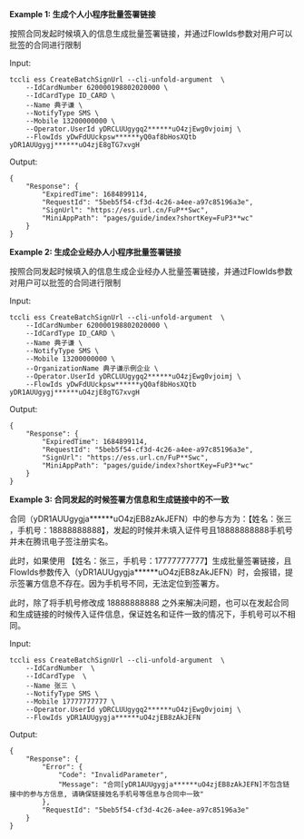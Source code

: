 **Example 1: 生成个人小程序批量签署链接**

按照合同发起时候填入的信息生成批量签署链接，并通过FlowIds参数对用户可以批签的合同进行限制

Input: 

```
tccli ess CreateBatchSignUrl --cli-unfold-argument  \
    --IdCardNumber 620000198802020000 \
    --IdCardType ID_CARD \
    --Name 典子谦 \
    --NotifyType SMS \
    --Mobile 13200000000 \
    --Operator.UserId yDRCLUUgygq2******uO4zjEwg0vjoimj \
    --FlowIds yDwFdUUckpsw******yQ0af8bHosXQtb yDR1AUUgygj******uO4zjE8gTG7xvgH
```

Output: 
```
{
    "Response": {
        "ExpiredTime": 1684899114,
        "RequestId": "5beb5f54-cf3d-4c26-a4ee-a97c85196a3e",
        "SignUrl": "https://ess.url.cn/FuP**Swc",
        "MiniAppPath": "pages/guide/index?shortKey=FuP3**wc"
    }
}
```

**Example 2: 生成企业经办人小程序批量签署链接**

按照合同发起时候填入的信息生成企业经办人批量签署链接，并通过FlowIds参数对用户可以批签的合同进行限制

Input: 

```
tccli ess CreateBatchSignUrl --cli-unfold-argument  \
    --IdCardNumber 620000198802020000 \
    --IdCardType ID_CARD \
    --Name 典子谦 \
    --NotifyType SMS \
    --Mobile 13200000000 \
    --OrganizationName 典子谦示例企业 \
    --Operator.UserId yDRCLUUgygq2******uO4zjEwg0vjoimj \
    --FlowIds yDwFdUUckpsw******yQ0af8bHosXQtb yDR1AUUgygj******uO4zjE8gTG7xvgH
```

Output: 
```
{
    "Response": {
        "ExpiredTime": 1684899114,
        "RequestId": "5beb5f54-cf3d-4c26-a4ee-a97c85196a3e",
        "SignUrl": "https://ess.url.cn/FuP**Swc",
        "MiniAppPath": "pages/guide/index?shortKey=FuP3**wc"
    }
}
```

**Example 3: 合同发起的时候签署方信息和生成链接中的不一致**

合同（yDR1AUUgygja******uO4zjEB8zAkJEFN）中的参与方为：【姓名：张三 ，手机号：18888888888】，发起的时候并未填入证件号且18888888888手机号并未在腾讯电子签注册实名。

此时，如果使用 【姓名：张三，手机号：17777777777】生成批量签署链接，且FlowIds参数传入（yDR1AUUgygja******uO4zjEB8zAkJEFN）时，会报错，提示签署方信息不存在。因为手机号不同，无法定位到签署方。

此时，除了将手机号修改成 18888888888 之外来解决问题，也可以在发起合同和生成链接的时候传入证件信息，保证姓名和证件一致的情况下，手机号可以不相同。


Input: 

```
tccli ess CreateBatchSignUrl --cli-unfold-argument  \
    --IdCardNumber  \
    --IdCardType  \
    --Name 张三 \
    --NotifyType SMS \
    --Mobile 17777777777 \
    --Operator.UserId yDRCLUUgygq2******uO4zjEwg0vjoimj \
    --FlowIds yDR1AUUgygja******uO4zjEB8zAkJEFN
```

Output: 
```
{
    "Response": {
        "Error": {
            "Code": "InvalidParameter",
            "Message": "合同[yDR1AUUgygja******uO4zjEB8zAkJEFN]不包含链接中的参与方信息, 请确保链接姓名手机号等信息与合同中一致"
        },
        "RequestId": "5beb5f54-cf3d-4c26-a4ee-a97c85196a3e"
    }
}
```


